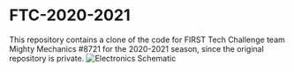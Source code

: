 # FTC-2020-2021
This repository contains a clone of the code for FIRST Tech Challenge team Mighty Mechanics #8721 for the 2020-2021 season, since the original repository is private.
![Electronics Schematic](https://image.easyeda.com/histories/6be071424b614b4a843652a4ed687cff.png)
